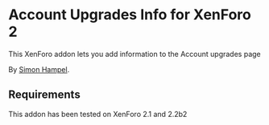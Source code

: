 Account Upgrades Info for XenForo 2
===================================

This XenForo addon lets you add information to the Account upgrades page

By [Simon Hampel](https://xenforo.com/community/members/sim.4264/).

Requirements
------------

This addon has been tested on XenForo 2.1 and 2.2b2
